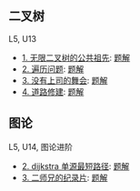 

## 二叉树

L5, U13
* [1. 无限二叉树的公共祖先](https://oj.youdao.com/course/37/282/1#/1/14225): [题解](../tree/无限二叉树的公共祖先.md)
* [2. 遍历问题](https://oj.youdao.com/course/37/282/1#/1/14226): [题解](../tree/由前序后序求中序可能数量.md)
* [3. 没有上司的舞会](https://oj.youdao.com/course/37/282/1#/1/14227): [题解](../dp/没有上司的舞会.md)
* [4. 道路修建](https://oj.youdao.com/course/37/282/1#/1/14228): [题解](../backtrack/道路修建-noi2011.md)

## 图论

L5, U14, 图论进阶
* [2. dijkstra 单源最短路径](https://oj.youdao.com/course/37/283/1#/1/14427): [题解](../graph/Dijkstra最短路算法.md)
* [3. 二师兄的纪录片](https://oj.youdao.com/course/37/283/1#/1/14230): [题解](../graph/二师兄的纪录片-dijkstra.md)

